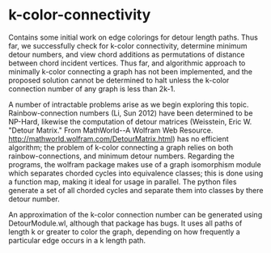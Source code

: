 # k-color-connectivity
Contains some initial work on edge colorings for detour length paths. Thus far, we successfully check for k-color connectivity, determine minimum detour numbers, and view chord additions as permutations of distance between chord incident vertices. Thus far, and algorithmic approach to minimally k-color connecting a graph has not been implemented, and the proposed solution cannot be determined to halt unless the k-color connection number of any graph is less than 2k-1.

A number of intractable problems arise as we begin exploring this topic. Rainbow-connection numbers (Li, Sun 2012) have been determined to be NP-Hard, likewise the computation of detour matrices (Weisstein, Eric W. "Detour Matrix." From MathWorld--A Wolfram Web Resource. http://mathworld.wolfram.com/DetourMatrix.html) has no efficient algorithm; the problem of k-color connecting a graph relies on both rainbow-connections, and minimum detour numbers. Regarding the programs, the wolfram package makes use of a graph isomorphism module which separates chorded cycles into equivalence classes; this is done using a function map, making it ideal for usage in parallel. The python files generate a set of all chorded cycles and separate them into classes by there detour number.

An approximation of the k-color connection number can be generated using DetourModule.wl, although that package has bugs. It uses all paths of length k or greater to color the graph, depending on how frequently a particular edge occurs in a k length path.
